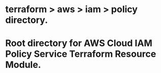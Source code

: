 # terraform > aws > iam > policy directory.
# Root directory for AWS Cloud IAM Policy Service Terraform Resource Module.

